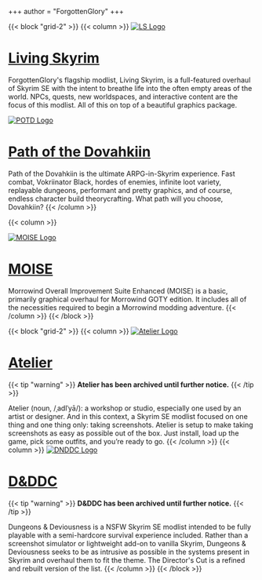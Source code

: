 +++
author = "ForgottenGlory"
+++

{{< block "grid-2" >}}
{{< column >}}
[![LS Logo](/images/LS3LogoSmall.png)](livingskyrim)
# [Living Skyrim](livingskyrim)
ForgottenGlory's flagship modlist, Living Skyrim, is a full-featured overhaul of Skyrim SE with the intent to breathe life into the often empty areas of the world. NPCs, quests, new worldspaces, and interactive content are the focus of this modlist. All of this on top of a beautiful graphics package.

[![POTD Logo](/images/POTDSmallLogo.png)](potd)
# [Path of the Dovahkiin](potd)

Path of the Dovahkiin is the ultimate ARPG-in-Skyrim experience. Fast combat, Vokriinator Black, hordes of enemies, infinite loot variety, replayable dungeons, performant and pretty graphics, and of course, endless character build theorycrafting. What path will you choose, Dovahkiin?
{{< /column >}}

{{< column >}}

[![MOISE Logo](/images/MOISELogoVerySmall.png)](moise)
# [MOISE](moise)
Morrowind Overall Improvement Suite Enhanced (MOISE) is a basic, primarily graphical overhaul for Morrowind GOTY edition. It includes all of the necessities required to begin a Morrowind modding adventure.
{{< /column >}}
{{< /block >}}

{{< block "grid-2" >}}
{{< column >}}
[![Atelier Logo](/images/AtelierVerySmall.png)](atelier)
# [Atelier](atelier)
{{< tip "warning" >}}
**Atelier has been archived until further notice.**
{{< /tip >}} 

Atelier (noun, /ˌadlˈyā/): a workshop or studio, especially one used by an artist or designer. And in this context, a Skyrim SE modlist focused on one thing and one thing only: taking screenshots. Atelier is setup to make taking screenshots as easy as possible out of the box. Just install, load up the game, pick some outfits, and you’re ready to go.
{{< /column >}}
{{< column >}}
[![DNDDC Logo](/images/DNDDCSmallLogo.png)](dnddc)
# [D&DDC](dnddc)
{{< tip "warning" >}}
**D&DDC has been archived until further notice.**
{{< /tip >}} 

Dungeons & Deviousness is a NSFW Skyrim SE modlist intended to be fully playable with a semi-hardcore survival experience included. Rather than a screenshot simulator or lightweight add-on to vanilla Skyrim, Dungeons & Deviousness seeks to be as intrusive as possible in the systems present in Skyrim and overhaul them to fit the theme. The Director's Cut is a refined and rebuilt version of the list.
{{< /column >}}
{{< /block >}}
